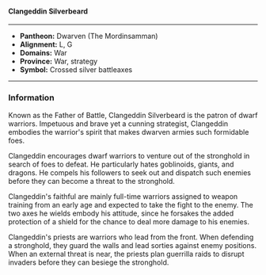 #### Clangeddin Silverbeard
___

- **Pantheon:** Dwarven (The Mordinsamman)
- **Alignment:** L, G
- **Domains:** War
- **Province:** War, strategy
- **Symbol:** Crossed silver battleaxes
___

### Information

Known as the Father of Battle, Clangeddin Silverbeard is the patron of dwarf warriors. Impetuous and brave yet a cunning strategist, Clangeddin embodies the warrior's spirit that makes dwarven armies such formidable foes.

Clangeddin encourages dwarf warriors to venture out of the stronghold in search of foes to defeat. He particularly hates goblinoids, giants, and dragons. He compels his followers to seek out and dispatch such enemies before they can become a threat to the stronghold.

Clangeddin's faithful are mainly full-time warriors assigned to weapon training from an early age and expected to take the fight to the enemy. The two axes he wields embody his attitude, since he forsakes the added protection of a shield for the chance to deal more damage to his enemies.

Clangeddin's priests are warriors who lead from the front. When defending a stronghold, they guard the walls and lead sorties against enemy positions. When an external threat is near, the priests plan guerrilla raids to disrupt invaders before they can besiege the stronghold.